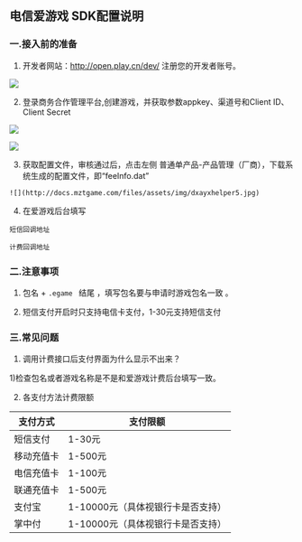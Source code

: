 ## 电信爱游戏 SDK配置说明

###  一.接入前的准备

  1.  开发者网站：<http://open.play.cn/dev/> 注册您的开发者账号。

  ![](http://docs.mztgame.com/files/assets/img/dxayxhelper0.jpg)

  2.  登录商务合作管理平台,创建游戏，并获取参数appkey、渠道号和Client ID、Client Secret

  ![](http://docs.mztgame.com/files/assets/img/dxayxhelper1.jpg)

  ![](http://docs.mztgame.com/files/assets/img/dxayxhelper2.jpg)

  3. 获取配置文件，审核通过后，点击左侧 普通单产品-产品管理（厂商），下载系统生成的配置文件，即“feeInfo.dat”

    ![](http://docs.mztgame.com/files/assets/img/dxayxhelper5.jpg)

  4. 在爱游戏后台填写

    短信回调地址

    计费回调地址

### 二.注意事项

  1.  包名 +  `.egame `   结尾 ，填写包名要与申请时游戏包名一致 。

  2.  短信支付开启时只支持电信卡支付，1-30元支持短信支付


### 三.常见问题

   1. 调用计费接口后支付界面为什么显示不出来？

   1)检查包名或者游戏名称是不是和爱游戏计费后台填写一致。

   2. 各支付方法计费限额  

|支付方式	 |支付限额 |
|----------|----------|
|短信支付	|1-30元
|移动充值卡	|1-500元
|电信充值卡|	1-100元
|联通充值卡|	1-500元
|支付宝	|1-10000元（具体视银行卡是否支持）
|掌中付	|1-10000元（具体视银行卡是否支持）
